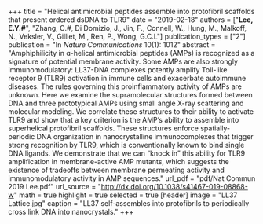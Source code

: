 +++
title = "Helical antimicrobial peptides assemble into protofibril scaffolds that present ordered dsDNA to TLR9"
date = "2019-02-18"
authors = ["**Lee, E.Y.#**", "Zhang, C.#, Di Domizio, J., Jin, F., Connell, W., Hung, M., Malkoff, N., Veksler, V., Gilliet, M., Ren, P., Wong, G.C.L"]
publication_types = ["2"]
publication = "In *Nature Communications* 10(1): 1012"
abstract = "Amphiphilicity in ɑ-helical antimicrobial peptides (AMPs) is recognized as a signature of potential membrane activity. Some AMPs are also strongly immunomodulatory: LL37-DNA complexes potently amplify Toll-like receptor 9 (TLR9) activation in immune cells and exacerbate autoimmune diseases. The rules governing this proinflammatory activity of AMPs are unknown. Here we examine the supramolecular structures formed between DNA and three prototypical AMPs using small angle X-ray scattering and molecular modeling. We correlate these structures to their ability to activate TLR9 and show that a key criterion is the AMP’s ability to assemble into superhelical protofibril scaffolds. These structures enforce spatially-periodic DNA organization in nanocrystalline immunocomplexes that trigger strong recognition by TLR9, which is conventionally known to bind single DNA ligands. We demonstrate that we can “knock in” this ability for TLR9 amplification in membrane-active AMP mutants, which suggests the existence of tradeoffs between membrane permeating activity and immunomodulatory activity in AMP sequences."
url_pdf = "pdf/Nat Commun 2019 Lee.pdf"
url_source = "http://dx.doi.org/10.1038/s41467-019-08868-w"
math = true
highlight = true
selected = true
[header]
image = "LL37 Lattice.jpg"
caption = "LL37 self-assembles into protofibrils to periodically cross link DNA into nanocrystals."
+++